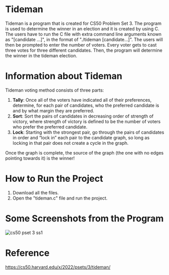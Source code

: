 # Tideman
Tideman is a program that is created for CS50 Problem Set 3. The program is used to determine the winner in an election and it is created by using C. The users have to run the C file with extra command line arguments known as "[candidate ...]", in the format of "./tideman [candidate...]". The users will then be prompted to enter the number of voters. Every voter gets to cast three votes for three different candidates. Then, the program will determine the winner in the tideman election.

# Information about Tideman 
Tideman voting method consists of three parts:
1) **Tally**: Once all of the voters have indicated all of their preferences, determine, for each pair of candidates, who the preferred candidate is and by what margin they are preferred.
2) **Sort**: Sort the pairs of candidates in decreasing order of strength of victory, where strength of victory is defined to be the number of voters who prefer the preferred candidate.
3) **Lock**: Starting with the strongest pair, go through the pairs of candidates in order and “lock in” each pair to the candidate graph, so long as locking in that pair does not create a cycle in the graph.

Once the graph is complete, the source of the graph (the one with no edges pointing towards it) is the winner!

# How to Run the Project
1) Download all the files.
2) Open the "tideman.c" file and run the project.

# Some Screenshots from the Program 
![cs50 pset 3 ss1](https://user-images.githubusercontent.com/95561298/179237447-00202646-fb69-4b54-a4b0-8bf8753de26d.png)

# Reference 
https://cs50.harvard.edu/x/2022/psets/3/tideman/

